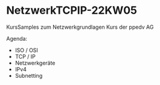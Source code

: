 # NetzwerkTCPIP-22KW05
KursSamples zum Netzwerkgrundlagen Kurs der ppedv AG

Agenda:
- ISO / OSI
- TCP / IP
- Netzwerkgeräte
- IPv4
- Subnetting
